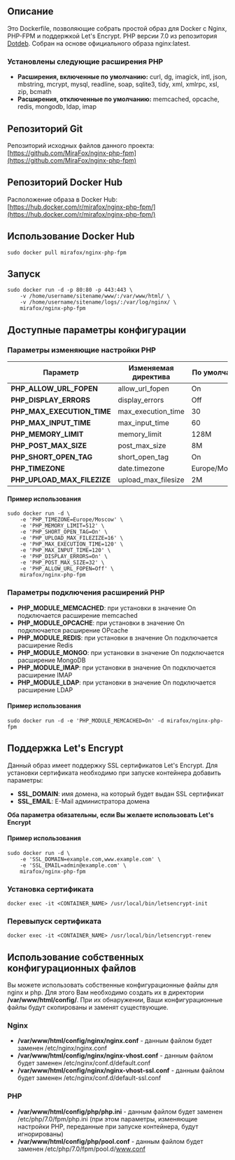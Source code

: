 ## Описание

Это Dockerfile, позволяющие собрать простой образ для Docker с Nginx, PHP-FPM и поддержкой Let's Encrypt. PHP версии 7.0 из репозитория [Dotdeb](https://www.dotdeb.org/). Собран на основе официального образа nginx:latest.

### Установлены следующие расширения PHP

 - **Расширения, включенные по умолчанию:** curl, dg, imagick, intl, json, mbstring, mcrypt, mysql, readline, soap,  sqlite3, tidy, xml, xmlrpc, xsl, zip, bcmath
 - **Расширения, отключенные по умолчанию:** memcached, opcache, redis, mongodb, ldap, imap

## Репозиторий Git

Репозиторий исходных файлов данного проекта: [https://github.com/MiraFox/nginx-php-fpm](https://github.com/MiraFox/nginx-php-fpm)

## Репозиторий Docker Hub

Расположение образа в Docker Hub: [https://hub.docker.com/r/mirafox/nginx-php-fpm/](https://hub.docker.com/r/mirafox/nginx-php-fpm/)

## Использование Docker Hub

```
sudo docker pull mirafox/nginx-php-fpm
```

## Запуск

```
sudo docker run -d -p 80:80 -p 443:443 \
    -v /home/username/sitename/www/:/var/www/html/ \
    -v /home/username/sitename/logs/:/var/log/nginx/ \
    mirafox/nginx-php-fpm
```

## Доступные параметры конфигурации

### Параметры изменяющие настройки PHP

| Параметр | Изменяемая директива | По умолчанию |
|----------|----------------------|--------------|
|**PHP_ALLOW_URL_FOPEN**| allow_url_fopen | On |
|**PHP_DISPLAY_ERRORS**| display_errors | Off |
|**PHP_MAX_EXECUTION_TIME**| max_execution_time | 30 |
|**PHP_MAX_INPUT_TIME**| max_input_time | 60 |
|**PHP_MEMORY_LIMIT**| memory_limit | 128M |
|**PHP_POST_MAX_SIZE**| post_max_size | 8M |
|**PHP_SHORT_OPEN_TAG**| short_open_tag | On |
|**PHP_TIMEZONE**| date.timezone | Europe/Moscow |
|**PHP_UPLOAD_MAX_FILEZIZE**| upload_max_filesize | 2M |

#### Пример использования

```
sudo docker run -d \
    -e 'PHP_TIMEZONE=Europe/Moscow' \
    -e 'PHP_MEMORY_LIMIT=512' \
    -e 'PHP_SHORT_OPEN_TAG=On' \
    -e 'PHP_UPLOAD_MAX_FILEZIZE=16' \
    -e 'PHP_MAX_EXECUTION_TIME=120' \
    -e 'PHP_MAX_INPUT_TIME=120' \
    -e 'PHP_DISPLAY_ERRORS=On' \
    -e 'PHP_POST_MAX_SIZE=32' \
    -e 'PHP_ALLOW_URL_FOPEN=Off' \
    mirafox/nginx-php-fpm
```

### Параметры подключения расширений PHP

 - **PHP_MODULE_MEMCACHED**: при установки в значение On подключается расширение memcached
 - **PHP_MODULE_OPCACHE**: при установки в значение On подключается расширение OPcache
 - **PHP_MODULE_REDIS**: при установки в значение On подключается расширение Redis
 - **PHP_MODULE_MONGO**: при установки в значение On подключается расширение MongoDB
 - **PHP_MODULE_IMAP**: при установки в значение On подключается расширение IMAP
 - **PHP_MODULE_LDAP**: при установки в значение On подключается расширение LDAP

#### Пример использования

```
sudo docker run -d -e 'PHP_MODULE_MEMCACHED=On' -d mirafox/nginx-php-fpm
```

## Поддержка Let's Encrypt

Данный образ имеет поддержку SSL сертификатов Let's Encrypt. Для установки сертификата необходимо при запуске контейнера добавить параметры:

 - **SSL_DOMAIN**: имя домена, на который будет выдан SSL сертификат
 - **SSL_EMAIL**: E-Mail администратора домена

**Оба параметра обязательны, если Вы желаете использовать Let's Encrypt**

#### Пример использования

```
sudo docker run -d \
    -e 'SSL_DOMAIN=example.com,www.example.com' \
    -e 'SSL_EMAIL=admin@example.com' \
    mirafox/nginx-php-fpm
```

### Установка сертификата

```
docker exec -it <CONTAINER_NAME> /usr/local/bin/letsencrypt-init
```

### Перевыпуск сертификата

```
docker exec -it <CONTAINER_NAME> /usr/local/bin/letsencrypt-renew
```

## Использование собственных конфигурационных файлов

Вы можете использовать собственные конфигурационные файлы для nginx и php. Для этого Вам необходимо создать их в директории **/var/www/html/config/**. При их обнаружении, Ваши конфигурационные файлы будут скопированы и заменят существующие.

### Nginx

 - **/var/www/html/config/nginx/nginx.conf** - данным файлом будет заменен /etc/nginx/nginx.conf
 - **/var/www/html/config/nginx/nginx-vhost.conf** - данным файлом будет заменен /etc/nginx/conf.d/default.conf
 - **/var/www/html/config/nginx/nginx-vhost-ssl.conf** - данным файлом будет заменен /etc/nginx/conf.d/default-ssl.conf

### PHP

 - **/var/www/html/config/php/php.ini** - данным файлом будет заменен /etc/php/7.0/fpm/php.ini (при этом параметры, изменяющие настройки PHP, переданные при запуске контейнера, будут игнорированы)
 - **/var/www/html/config/php/pool.conf** - данным файлом будет заменен /etc/php/7.0/fpm/pool.d/www.conf

